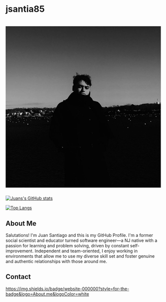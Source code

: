 #                     jsantia85
# ![Profile Pic](imgs/juan.jpg) 

[![Juans's GitHub stats](https://github-readme-stats.vercel.app/api?username=jsantia85&count_private=true&show_icons=true&theme=moltack)](https://github.com/anuraghazra/github-readme-stats)

[![Top Langs](https://github-readme-stats.vercel.app/api/top-langs/?username=jsantia85&layout=compact&theme=moltack)](https://github.com/anuraghazra/github-readme-stats)

##                      About Me
Salutations! I'm Juan Santiago and this is my GitHub Profile. I'm a former social scientist and educator turned software engineer—a NJ native with a passion for learning and problem solving, driven by constant self-improvement. Independent and team-oriented, I enjoy working in environments that allow me to use my diverse skill set and foster genuine and authentic relationships with those around me.

##                      Contact
https://img.shields.io/badge/website-000000?style=for-the-badge&logo=About.me&logoColor=white